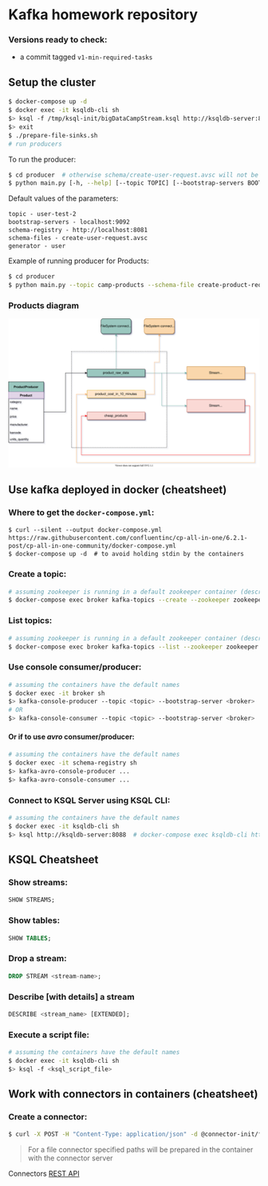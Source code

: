 # Kafka homework repository

### Versions ready to check:
* a commit tagged `v1-min-required-tasks`

## Setup the cluster
```bash
$ docker-compose up -d
$ docker exec -it ksqldb-cli sh
$> ksql -f /tmp/ksql-init/bigDataCampStream.ksql http://ksqldb-server:8088
$> exit
$ ./prepare-file-sinks.sh
# run producers
```

To run the producer:
```bash
$ cd producer  # otherwise schema/create-user-request.avsc will not be found
$ python main.py [-h, --help] [--topic TOPIC] [--bootstrap-servers BOOTSTRAP_SERVERS] [--schema-registry SCHEMA_REGISTRY] [--schema-file SCHEMA_FILE] [-g/--generator {user|product}]
```

Default values of the parameters:

```
topic - user-test-2
bootstrap-servers - localhost:9092
schema-registry - http://localhost:8081
schema-files - create-user-request.avsc
generator - user
```
Example of running producer for Products:
```bash
$ cd producer
$ python main.py --topic camp-products --schema-file create-product-request.avsc -g product
```


### Products diagram
![Products-diagram](resources/ProductsKafkaDiagram.svg)

## Use kafka deployed in docker (cheatsheet)

### Where to get the `docker-compose.yml`:
```
$ curl --silent --output docker-compose.yml https://raw.githubusercontent.com/confluentinc/cp-all-in-one/6.2.1-post/cp-all-in-one-community/docker-compose.yml
$ docker-compose up -d  # to avoid holding stdin by the containers
```

### Create a topic:
```bash
# assuming zookeeper is running in a default zookeeper container (described in the docker-compose.yml)
$ docker-compose exec broker kafka-topics --create --zookeeper zookeeper:2181 --replication-factor 1 --partitions 1 --topic <topic_name>
```

### List topics:
```bash
# assuming zookeeper is running in a default zookeeper container (described in the docker-compose.yml)
$ docker-compose exec broker kafka-topics --list --zookeeper zookeeper:2181
```

### Use console consumer/producer:
```bash
# assuming the containers have the default names
$ docker exec -it broker sh
$> kafka-console-producer --topic <topic> --bootstrap-server <broker>  # localhost:9092
# OR
$> kafka-console-consumer --topic <topic> --bootstrap-server <broker>  # localhost:9092 --from-beginning
```
#### Or if to use *avro* consumer/producer:
```bash
# assuming the containers have the default names
$ docker exec -it schema-registry sh
$> kafka-avro-console-producer ...
$> kafka-avro-console-consumer ...
```

### Connect to KSQL Server using KSQL CLI:
```bash
# assuming the containers have the default names
$ docker exec -it ksqldb-cli sh
$> ksql http://ksqldb-server:8088  # docker-compose exec ksqldb-cli http://ksqldb-server:8088 does not enter anywhere
```


## KSQL Cheatsheet

### Show streams:
```sql
SHOW STREAMS;
```

### Show tables:
```sql
SHOW TABLES;
```

### Drop a stream:
```sql
DROP STREAM <stream-name>;
```

### Describe \[with details\] a stream
```sql
DESCRIBE <stream_name> [EXTENDED];
```

### Execute a script file:
```bash
# assuming the containers have the default names
$ docker exec -it ksqldb-cli sh
$> ksql -f <ksql_script_file>
```


## Work with connectors in containers (cheatsheet)
### Create a connector:
```bash
$ curl -X POST -H "Content-Type: application/json" -d @connector-init/file-connector-sink.json localhost:8083/connectors
```

> For a file connector specified paths will be prepared in the container with the connector server

Connectors [REST API](https://docs.confluent.io/platform/current/connect/references/restapi.html)